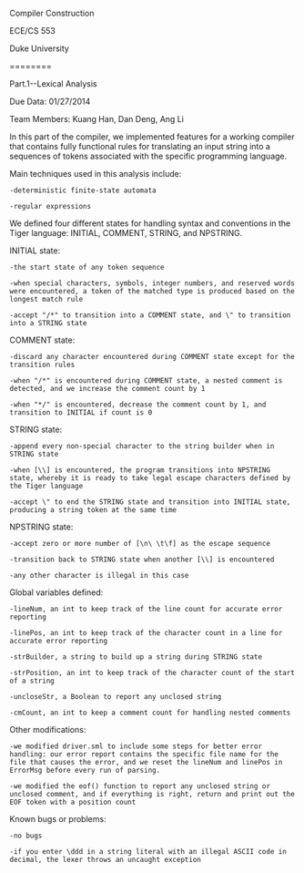 Compiler Construction

ECE/CS 553

Duke University

========

Part.1--Lexical Analysis

Due Data: 01/27/2014

Team Members: Kuang Han, Dan Deng, Ang Li

In this part of the compiler, we implemented features for a working compiler that contains fully functional rules for translating an input string into a sequences of tokens associated with the specific programming language.

Main techniques used in this analysis include:

	-deterministic finite-state automata

	-regular expressions


We defined four different states for handling syntax and conventions in the Tiger language: INITIAL, COMMENT, STRING, and NPSTRING.

INITIAL state:

	-the start state of any token sequence

	-when special characters, symbols, integer numbers, and reserved words were encountered, a token of the matched type is produced based on the longest match rule

	-accept "/*" to transition into a COMMENT state, and \" to transition into a STRING state

COMMENT state:

	-discard any character encountered during COMMENT state except for the transition rules

	-when "/*" is encountered during COMMENT state, a nested comment is detected, and we increase the comment count by 1

	-when "*/" is encountered, decrease the comment count by 1, and transition to INITIAL if count is 0

STRING state:

	-append every non-special character to the string builder when in STRING state

	-when [\\] is encountered, the program transitions into NPSTRING state, whereby it is ready to take legal escape characters defined by the Tiger language

	-accept \" to end the STRING state and transition into INITIAL state, producing a string token at the same time

NPSTRING state:

	-accept zero or more number of [\n\ \t\f] as the escape sequence

	-transition back to STRING state when another [\\] is encountered

	-any other character is illegal in this case


Global variables defined:

	-lineNum, an int to keep track of the line count for accurate error reporting

	-linePos, an int to keep track of the character count in a line for accurate error reporting

	-strBuilder, a string to build up a string during STRING state

	-strPosition, an int to keep track of the character count of the start of a string

	-uncloseStr, a Boolean to report any unclosed string

	-cmCount, an int to keep a comment count for handling nested comments


Other modifications:

	-we modified driver.sml to include some steps for better error handling: our error report contains the specific file name for the file that causes the error, and we reset the lineNum and linePos in ErrorMsg before every run of parsing.

	-we modified the eof() function to report any unclosed string or unclosed comment, and if everything is right, return and print out the EOF token with a position count

Known bugs or problems:

	-no bugs
	
	-if you enter \ddd in a string literal with an illegal ASCII code in decimal, the lexer throws an uncaught exception 
